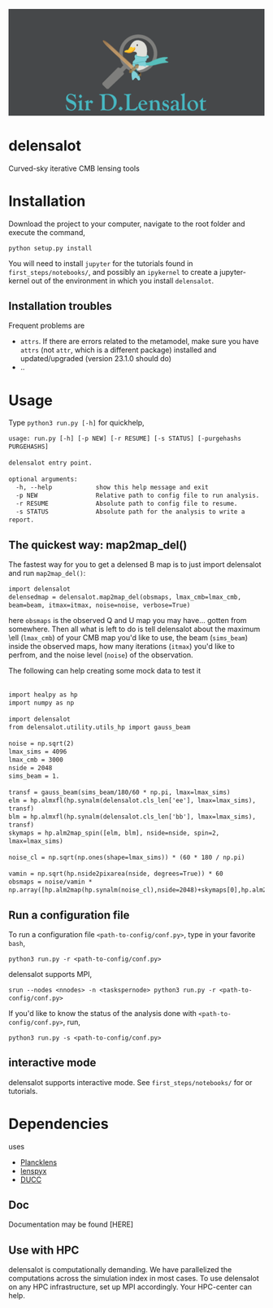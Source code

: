 ![delensalot logo](res/dlensalot2.PNG)
# delensalot
Curved-sky iterative CMB lensing tools

# Installation
Download the project to your computer, navigate to the root folder and execute the command,

``` 
python setup.py install
```

You will need to install `jupyter` for the tutorials found in `first_steps/notebooks/`, and possibly an `ipykernel` to create a jupyter-kernel out of the environment in which you install `delensalot`.
<!-- TODO: Add explicit instructions -->

## Installation troubles

Frequent problems are
 * `attrs`. If there are errors related to the metamodel, make sure you have `attrs` (not `attr`, which is a different package) installed and updated/upgraded (version 23.1.0 should do)
 * ..

# Usage

Type `python3 run.py [-h]` for quickhelp,
```
usage: run.py [-h] [-p NEW] [-r RESUME] [-s STATUS] [-purgehashs PURGEHASHS]

delensalot entry point.

optional arguments:
  -h, --help            show this help message and exit
  -p NEW                Relative path to config file to run analysis.
  -r RESUME             Absolute path to config file to resume.
  -s STATUS             Absolute path for the analysis to write a report.

```

## The quickest way: map2map_del()


The fastest way for you to get a delensed B map is to just import delensalot and run `map2map_del()`:
```
import delensalot
delensedmap = delensalot.map2map_del(obsmaps, lmax_cmb=lmax_cmb, beam=beam, itmax=itmax, noise=noise, verbose=True)
```

here `obsmaps` is the observed Q and U map you may have... gotten from somewhere. Then all what is left to do is tell delensalot about the maximum \ell (`lmax_cmb`) of your CMB map you'd like to use, the beam (`sims_beam`) inside the observed maps, how many iterations (`itmax`) you'd like to perfrom, and the noise level (`noise`) of the observation.


The following can help creating some mock data to test it
```

import healpy as hp
import numpy as np

import delensalot
from delensalot.utility.utils_hp import gauss_beam

noise = np.sqrt(2)
lmax_sims = 4096
lmax_cmb = 3000
nside = 2048
sims_beam = 1.

transf = gauss_beam(sims_beam/180/60 * np.pi, lmax=lmax_sims)
elm = hp.almxfl(hp.synalm(delensalot.cls_len['ee'], lmax=lmax_sims), transf)
blm = hp.almxfl(hp.synalm(delensalot.cls_len['bb'], lmax=lmax_sims), transf)
skymaps = hp.alm2map_spin([elm, blm], nside=nside, spin=2, lmax=lmax_sims)

noise_cl = np.sqrt(np.ones(shape=lmax_sims)) * (60 * 180 / np.pi)

vamin = np.sqrt(hp.nside2pixarea(nside, degrees=True)) * 60
obsmaps = noise/vamin * np.array([hp.alm2map(hp.synalm(noise_cl),nside=2048)+skymaps[0],hp.alm2map(hp.synalm(noise_cl),nside=2048)+skymaps[1]])
```


## Run a configuration file

To run a configuration file `<path-to-config/conf.py>`, type in your favorite `bash`,
```
python3 run.py -r <path-to-config/conf.py>
```

delensalot supports MPI,

```
srun --nodes <nnodes> -n <taskspernode> python3 run.py -r <path-to-config/conf.py>
```

If you'd like to know the status of the analysis done with `<path-to-config/conf.py>`, run,
```
python3 run.py -s <path-to-config/conf.py>
```

## interactive mode

delensalot supports interactive mode. See `first_steps/notebooks/` for or tutorials.



# Dependencies

 uses
  * [Plancklens](https://github.com/carronj/plancklens)
  * [lenspyx](https://github.com/carronj/lenspyx)
  * [DUCC](https://github.com/mreineck/ducc)

## Doc
Documentation may be found [HERE]


## Use with HPC
delensalot is computationally demanding.
We have parallelized the computations across the simulation index in most cases.
To use delensalot on any HPC infrastructure, set up MPI accordingly. Your HPC-center can help.